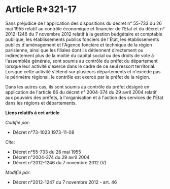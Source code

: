 # Article R*321-17

Sans préjudice de l'application des dispositions du décret n° 55-733 du 26 mai 1955 relatif au contrôle économique et
financier de l'Etat et du décret n° 2012-1246 du 7 novembre 2012 relatif à la gestion budgétaire et comptable publique, les
établissements publics fonciers de l'Etat, les établissements publics d'aménagement et l'Agence foncière et technique de la
région parisienne, ainsi que les filiales dont ils détiennent directement ou indirectement plus de la moitié du capital
social ou des droits de vote à l'assemblée générale, sont soumis au contrôle du préfet du département lorsque leur activité
s'exerce dans le cadre de ce seul ressort territorial. Lorsque cette activité s'étend sur plusieurs départements et n'excède
pas le périmètre régional, le contrôle est exercé par le préfet de la région. 

Dans les autres cas, ils sont soumis au contrôle du préfet désigné en application de l'article 66 du décret n° 2004-374 du 29
avril 2004 relatif aux pouvoirs des préfets, à l'organisation et à l'action des services de l'Etat dans les régions et
départements.

**Liens relatifs à cet article**

_Codifié par_:

  - Décret n°73-1023 1973-11-08

_Cite_:

  - Décret n°55-733 du 26 mai 1955
  - Décret n°2004-374 du 29 avril 2004
  - Décret n°2012-1246 du 7 novembre 2012 (V)

_Modifié par_:

  - Décret n°2012-1247 du 7 novembre 2012 - art. 46
